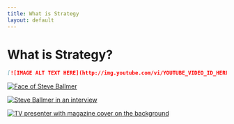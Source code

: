 ```yaml
---
title: What is Strategy
layout: default
---
```

# What is Strategy?


```markdown
[![IMAGE ALT TEXT HERE](http://img.youtube.com/vi/YOUTUBE_VIDEO_ID_HERE/0.jpg)](http://www.youtube.com/watch?v=YOUTUBE_VIDEO_ID_HERE)
```

[![Face of Steve Ballmer](http://img.youtube.com/vi/eywi0h_Y5_U/0.jpg)](http://www.youtube.com/watch?v=eywi0h_Y5_U)

[![Steve Ballmer in an interview](http://img.youtube.com/vi/AUCFSWSFStk/0.jpg)](http://www.youtube.com/watch?v=AUCFSWSFStk)

[![TV presenter with magazine cover on the background](http://img.youtube.com/vi/MyiI8FoJk54/0.jpg)](http://www.youtube.com/watch?v=MyiI8FoJk54)
